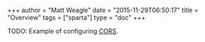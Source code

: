 +++
author = "Matt Weagle"
date = "2015-11-29T06:50:17"
title = "Overview"
tags = ["sparta"]
type = "doc"
+++

TODO: Example of configuring [CORS](http://docs.aws.amazon.com/apigateway/latest/developerguide/how-to-cors.html).
